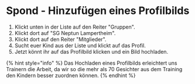 # Spond - Hinzufügen eines Profilbilds

1. Klickt unten in der Liste auf den Reiter "Gruppen".
2. Klickt dort auf "SG Neptun Lampertheim".
3. Klickt dort auf den Reiter "Mitglieder".
4. Sucht euer Kind aus der Liste und klickt auf das Profil.
5. Jetzt könnt ihr auf das Profilbild klicken und ein Bild hochladen.

{% hint style="info" %}
Das Hochladen eines Profilbilds erleichtert uns Trainern die Arbeit, da wir so die mehr als 70 Gesichter aus dem Training den Kindern besser zuordnen können.
{% endhint %}
